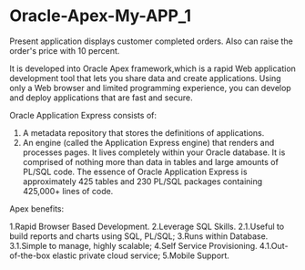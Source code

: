 # Oracle-Apex-My-APP_1


Present application displays customer completed orders. Also can raise the order's price with 10 percent.

It is developed into Oracle Apex framework,which is a rapid Web application development tool that lets you share data and create applications. Using only a Web browser and limited programming experience, you can develop and deploy applications that are fast and secure.


Oracle Application Express consists of:
1. A metadata repository that stores the definitions of applications.
2. An engine (called the Application Express engine) that renders and processes pages.
It lives completely within your Oracle database.
It is comprised of nothing more than data in tables and large amounts of PL/SQL code.
The essence of Oracle Application Express is approximately 425 tables and 230 PL/SQL packages containing 425,000+ lines of code.


Apex benefits:

1.Rapid Browser Based Development.
2.Leverage SQL Skills.
  2.1.Useful to build reports and charts using SQL, PL/SQL;
3.Runs within Database.
  3.1.Simple to manage, highly scalable;
4.Self Service Provisioning.
  4.1.Out-of-the-box elastic private cloud service;
5.Mobile Support.

